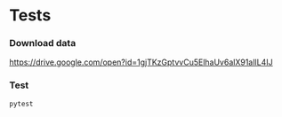 # Tests

### Download data

https://drive.google.com/open?id=1gjTKzGptvvCu5ElhaUv6alX91alIL4IJ


### Test
```
pytest
```
